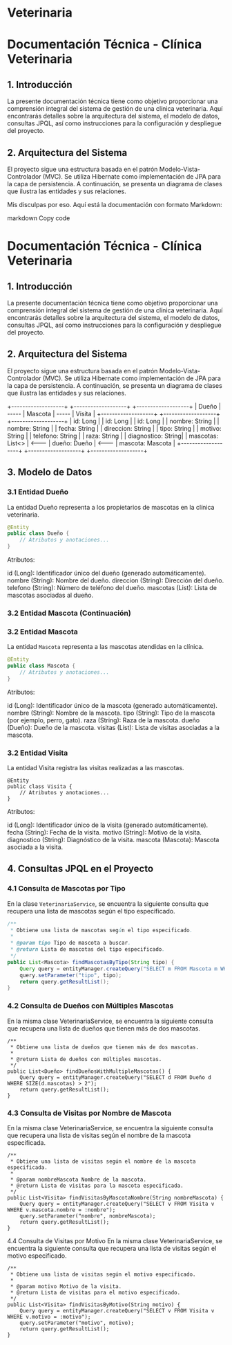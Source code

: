 # Veterinaria

# Documentación Técnica - Clínica Veterinaria

## 1. Introducción

La presente documentación técnica tiene como objetivo proporcionar una comprensión integral del sistema de gestión de una clínica veterinaria. Aquí encontrarás detalles sobre la arquitectura del sistema, el modelo de datos, consultas JPQL, así como instrucciones para la configuración y despliegue del proyecto.

## 2. Arquitectura del Sistema

El proyecto sigue una estructura basada en el patrón Modelo-Vista-Controlador (MVC). Se utiliza Hibernate como implementación de JPA para la capa de persistencia. A continuación, se presenta un diagrama de clases que ilustra las entidades y sus relaciones.


Mis disculpas por eso. Aquí está la documentación con formato Markdown:

markdown
Copy code
# Documentación Técnica - Clínica Veterinaria

## 1. Introducción

La presente documentación técnica tiene como objetivo proporcionar una comprensión integral del sistema de gestión de una clínica veterinaria. Aquí encontrarás detalles sobre la arquitectura del sistema, el modelo de datos, consultas JPQL, así como instrucciones para la configuración y despliegue del proyecto.

## 2. Arquitectura del Sistema

El proyecto sigue una estructura basada en el patrón Modelo-Vista-Controlador (MVC). Se utiliza Hibernate como implementación de JPA para la capa de persistencia. A continuación, se presenta un diagrama de clases que ilustra las entidades y sus relaciones.

+-------------------+ +-------------------+ +-------------------+
| Dueño | ----- | Mascota | ----- | Visita |
+-------------------+ +-------------------+ +-------------------+
| id: Long | | id: Long | | id: Long |
| nombre: String | | nombre: String | | fecha: String |
| direccion: String | | tipo: String | | motivo: String |
| telefono: String | | raza: String | | diagnostico: String|
| mascotas: List<> | <--- | dueño: Dueño | <--- | mascota: Mascota |
+-------------------+ +-------------------+ +-------------------+


## 3. Modelo de Datos

### 3.1 Entidad Dueño

La entidad Dueño representa a los propietarios de mascotas en la clínica veterinaria.

```java
@Entity
public class Dueño {
    // Atributos y anotaciones...
}
```
Atributos:

id (Long): Identificador único del dueño (generado automáticamente).
nombre (String): Nombre del dueño.
direccion (String): Dirección del dueño.
telefono (String): Número de teléfono del dueño.
mascotas (List<Mascota>): Lista de mascotas asociadas al dueño.
### 3.2 Entidad Mascota (Continuación)


### 3.2 Entidad Mascota 

La entidad `Mascota` representa a las mascotas atendidas en la clínica.

```java
@Entity
public class Mascota {
    // Atributos y anotaciones...
}
```
Atributos:

id (Long): Identificador único de la mascota (generado automáticamente).
nombre (String): Nombre de la mascota.
tipo (String): Tipo de la mascota (por ejemplo, perro, gato).
raza (String): Raza de la mascota.
dueño (Dueño): Dueño de la mascota.
visitas (List<Visita>): Lista de visitas asociadas a la mascota.

### 3.2 Entidad Visita
La entidad Visita registra las visitas realizadas a las mascotas.
```
@Entity
public class Visita {
    // Atributos y anotaciones...
}
```
Atributos:

id (Long): Identificador único de la visita (generado automáticamente).
fecha (String): Fecha de la visita.
motivo (String): Motivo de la visita.
diagnostico (String): Diagnóstico de la visita.
mascota (Mascota): Mascota asociada a la visita.

## 4. Consultas JPQL en el Proyecto

### 4.1 Consulta de Mascotas por Tipo

En la clase `VeterinariaService`, se encuentra la siguiente consulta que recupera una lista de mascotas según el tipo especificado.

```java
/**
 * Obtiene una lista de mascotas según el tipo especificado.
 *
 * @param tipo Tipo de mascota a buscar.
 * @return Lista de mascotas del tipo especificado.
 */
public List<Mascota> findMascotasByTipo(String tipo) {
    Query query = entityManager.createQuery("SELECT m FROM Mascota m WHERE m.tipo = :tipo");
    query.setParameter("tipo", tipo);
    return query.getResultList();
}
```
### 4.2 Consulta de Dueños con Múltiples Mascotas
En la misma clase VeterinariaService, se encuentra la siguiente consulta que recupera una lista de dueños que tienen más de dos mascotas.

```
/**
 * Obtiene una lista de dueños que tienen más de dos mascotas.
 *
 * @return Lista de dueños con múltiples mascotas.
 */
public List<Dueño> findDueñosWithMultipleMascotas() {
    Query query = entityManager.createQuery("SELECT d FROM Dueño d WHERE SIZE(d.mascotas) > 2");
    return query.getResultList();
}
````
### 4.3 Consulta de Visitas por Nombre de Mascota
En la misma clase VeterinariaService, se encuentra la siguiente consulta que recupera una lista de visitas según el nombre de la mascota especificada.

```
/**
 * Obtiene una lista de visitas según el nombre de la mascota especificada.
 *
 * @param nombreMascota Nombre de la mascota.
 * @return Lista de visitas para la mascota especificada.
 */
public List<Visita> findVisitasByMascotaNombre(String nombreMascota) {
    Query query = entityManager.createQuery("SELECT v FROM Visita v WHERE v.mascota.nombre = :nombre");
    query.setParameter("nombre", nombreMascota);
    return query.getResultList();
}
```
4.4 Consulta de Visitas por Motivo
En la misma clase VeterinariaService, se encuentra la siguiente consulta que recupera una lista de visitas según el motivo especificado.
```
/**
 * Obtiene una lista de visitas según el motivo especificado.
 *
 * @param motivo Motivo de la visita.
 * @return Lista de visitas para el motivo especificado.
 */
public List<Visita> findVisitasByMotivo(String motivo) {
    Query query = entityManager.createQuery("SELECT v FROM Visita v WHERE v.motivo = :motivo");
    query.setParameter("motivo", motivo);
    return query.getResultList();
}
```
